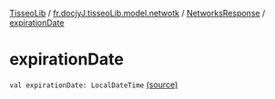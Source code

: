 [TisseoLib](../../index.md) / [fr.docjyJ.tisseoLib.model.netwotk](../index.md) / [NetworksResponse](index.md) / [expirationDate](./expiration-date.md)

# expirationDate

`val expirationDate: LocalDateTime` [(source)](https://github.com/docjyJ/TisseoLib/tree/master/src/main/kotlin/fr/docjyJ/tisseoLib/model/netwotk/NetworksResponse.kt#L6)